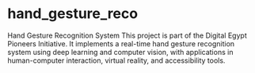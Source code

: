 # hand_gesture_reco
Hand Gesture Recognition System  This project is part of the Digital Egypt Pioneers Initiative. It implements a real-time hand gesture recognition system using deep learning and computer vision, with applications in human-computer interaction, virtual reality, and accessibility tools.
